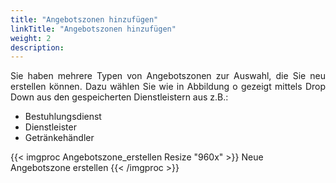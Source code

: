```yaml
---
title: "Angebotszonen hinzufügen"
linkTitle: "Angebotszonen hinzufügen"
weight: 2
description: 
---
```

<p style="text-align: justify">
Sie haben mehrere Typen von Angebotszonen zur Auswahl, die Sie neu erstellen können. Dazu wählen Sie wie in Abbildung o gezeigt mittels Drop Down aus den gespeicherten Dienstleistern aus z.B.: </p>

* Bestuhlungsdienst
* Dienstleister 
* Getränkehändler 

{{< imgproc Angebotszone_erstellen Resize "960x" >}}
Neue Angebotszone erstellen
{{< /imgproc >}}
